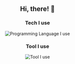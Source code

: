 <div align="center">

  ## Hi, there! 🫡

  ### Tech I use

  ![Programming Language I use](https://skillicons.dev/icons?i=cpp,python,rust,go,typescript,deno)

  ### Tool I use

  ![Tool I use](https://skillicons.dev/icons?i=vscode,visualstudio,neovim)
 
</div>
